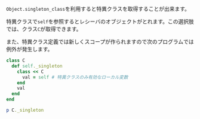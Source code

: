 `Object.singleton_class`を利用すると特異クラスを取得することが出来ます。

特異クラスで`self`を参照するとレシーバのオブジェクトがとれます。この選択肢では、クラス`C`が取得できます。

また、特異クラス定義では新しくスコープが作られますので次のプログラムでは例外が発生します。

```ruby
class C
  def self._singleton
    class << C
      val = self # 特異クラスのみ有効なローカル変数
    end
    val
  end
end

p C._singleton
```
